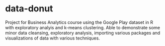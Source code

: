 # data-donut
Project for Business Analytics course using the Google Play dataset in R with exploratory analyis and k-means clustering. 
Able to demonstrate some minor data cleansing, exploratory analysis, importing various packages and visualizations of data with various techniques. 
